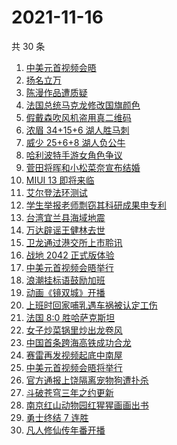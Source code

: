 # 2021-11-16

共 30 条

<!-- BEGIN -->
<!-- 最后更新时间 Tue Nov 16 2021 16:16:31 GMT+0800 (China Standard Time) -->

1. [中美元首视频会晤](https://www.zhihu.com/search?q=中美会晤)
1. [扬名立万](https://www.zhihu.com/search?q=扬名立万)
1. [陈漫作品遭质疑](https://www.zhihu.com/search?q=陈漫)
1. [法国总统马克龙修改国旗颜色](https://www.zhihu.com/search?q=马克龙)
1. [假戴森吹风机盗用真二维码](https://www.zhihu.com/search?q=假戴森吹风机)
1. [浓眉 34+15+6 湖人胜马刺](https://www.zhihu.com/search?q=湖人)
1. [威少 25+6+8 湖人负公牛](https://www.zhihu.com/search?q=湖人)
1. [哈利波特手游女角色争议](https://www.zhihu.com/search?q=哈利波特魔法觉醒)
1. [菅田将晖和小松菜奈宣布结婚](https://www.zhihu.com/search?q=菅田将晖)
1. [MIUI 13 即将来临](https://www.zhihu.com/search?q=MIUI13)
1. [艾尔登法环测试](https://www.zhihu.com/search?q=艾尔登法环)
1. [学生举报老师剽窃其科研成果申专利](https://www.zhihu.com/search?q=老师剽窃学生科研成果)
1. [台湾宜兰县海域地震](https://www.zhihu.com/search?q=台湾宜兰县地震)
1. [万达辟谣王健林去世](https://www.zhihu.com/search?q=王健林去世)
1. [卫龙通过港交所上市聆讯](https://www.zhihu.com/search?q=卫龙)
1. [战地 2042 正式版体验](https://www.zhihu.com/search?q=战地2042)
1. [中美元首视频会晤举行](https://www.zhihu.com/search?q=中美会晤)
1. [浪潮挂标语鼓励加班](https://www.zhihu.com/search?q=浪潮集团)
1. [动画《镜双城》开播](https://www.zhihu.com/search?q=镜双城)
1. [上班时回家哺乳遇车祸被认定工伤](https://www.zhihu.com/search?q=工伤认定)
1. [法国 8:0 胜哈萨克斯坦](https://www.zhihu.com/search?q=法国进军世界杯)
1. [女子炒菜锅里炒出龙卷风](https://www.zhihu.com/search?q=炒菜锅里炒出龙卷风)
1. [中国首条跨海高铁成功合龙](https://www.zhihu.com/search?q=跨海高铁)
1. [赛雷再发视频起底中南屋](https://www.zhihu.com/search?q=中南屋)
1. [中美元首视频会晤将举行](https://www.zhihu.com/search?q=中美会晤)
1. [官方通报上饶隔离宠物狗遭扑杀](https://www.zhihu.com/search?q=隔离宠物狗遭扑杀)
1. [斗破苍穹三年之约更新](https://www.zhihu.com/search?q=斗破苍穹三年之约)
1. [南京红山动物园红猩猩画画出书](https://www.zhihu.com/search?q=红猩猩画画出书)
1. [勇士终结 7 连胜](https://www.zhihu.com/search?q=勇士)
1. [凡人修仙传年番开播](https://www.zhihu.com/search?q=凡人修仙传)

<!-- END -->

